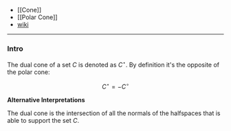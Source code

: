 - [[Cone]]
- [[Polar Cone]]
- [wiki](https://en.wikipedia.org/wiki/Dual_cone_and_polar_cone)

---
### **Intro**

The dual cone of a set $C$ is denoted as $C^\star$. By definition it's the opposite of the polar cone: 

$$
C^\star = - C^\circ
$$

**Alternative Interpretations**

The dual cone is the intersection of all the normals of the halfspaces that is able to support the set $C$. 

